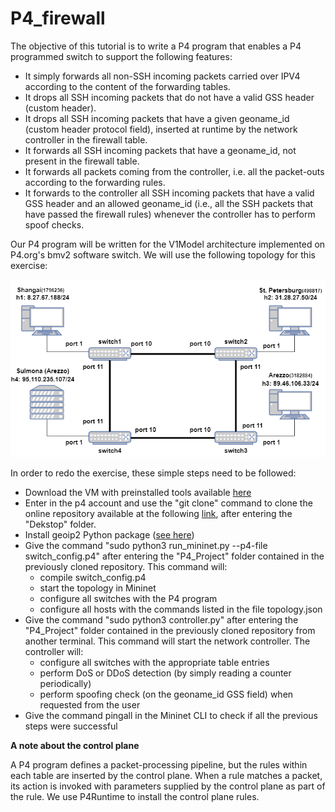 # P4_firewall
The objective of this tutorial is to write a P4 program that enables a P4 programmed switch to support the following features:

+ It simply forwards all non-SSH incoming packets carried over IPV4 according to the content of the forwarding tables.
+  It drops all SSH incoming packets that do not have a valid GSS header (custom header).
+ It drops all SSH incoming packets that have a given geoname_id (custom header protocol field), inserted at runtime by the network controller in the firewall table.
+ It forwards all SSH incoming packets that have a geoname_id, not present in the firewall table.
+ It forwards all packets coming from the controller, i.e. all the packet-outs according to the forwarding rules.
+ It forwards to the controller all SSH incoming packets that have a valid GSS header and an allowed geoname_id (i.e., all the SSH packets that have passed the firewall rules) whenever the controller has to perform spoof checks. 

Our P4 program will be written for the V1Model architecture implemented on P4.org's bmv2 software switch. We will use the following topology for this exercise: 

![Network Topology](network_topology.png)


In order to redo the exercise, these simple steps need to be followed:
+ Download the VM with preinstalled tools available [here](https://github.com/p4lang/tutorials)
+ Enter in the p4 account and use the "git clone" command to clone the online repository available at the following [link](https://pypi.org/project/geoip2/), after entering the "Dekstop" folder.
+ Install geoip2 Python package ([see here](https://pypi.org/project/geoip2/))
+ Give the command "sudo python3 run_mininet.py --p4-file switch_config.p4" after entering the "P4_Project" folder contained in the previously cloned repository. This command will:
  + compile switch_config.p4
  + start the topology in Mininet
  + configure all switches with the P4 program
  + configure all hosts with the commands listed in the file topology.json
+ Give the command "sudo python3 controller.py" after entering the "P4_Project" folder contained in the previously cloned repository from another terminal. This command will start the network controller. The controller will:
  + configure all switches with the appropriate table entries
  + perform DoS or DDoS detection (by simply reading a counter periodically)
  + perform spoofing check (on the geoname_id GSS field) when requested from the user
+ Give the command pingall in the Mininet CLI to check if all the previous steps were successful

**A note about the control plane**

A P4 program defines a packet-processing pipeline, but the rules within each table are inserted by the control plane. When a rule matches a packet, its action is invoked with parameters supplied by the control plane as part of the rule.  We use P4Runtime to install the control plane rules.
